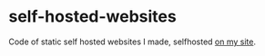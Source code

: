 # self-hosted-websites
Code of static self hosted websites I made, selfhosted [on my site](https://antolab.net).
